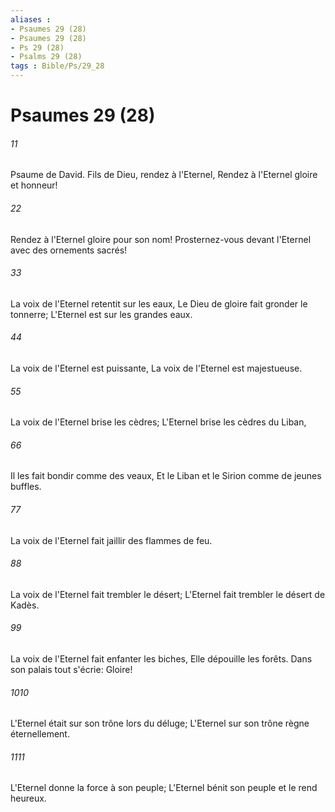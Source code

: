 ```yaml
---
aliases : 
- Psaumes 29 (28)
- Psaumes 29 (28)
- Ps 29 (28)
- Psalms 29 (28)
tags : Bible/Ps/29_28
---
```


# Psaumes 29 (28)

###### 11
Psaume de David. Fils de Dieu, rendez à l'Eternel, Rendez à l'Eternel gloire et honneur!
###### 22
Rendez à l'Eternel gloire pour son nom! Prosternez-vous devant l'Eternel avec des ornements sacrés!
###### 33
La voix de l'Eternel retentit sur les eaux, Le Dieu de gloire fait gronder le tonnerre; L'Eternel est sur les grandes eaux.
###### 44
La voix de l'Eternel est puissante, La voix de l'Eternel est majestueuse.
###### 55
La voix de l'Eternel brise les cèdres; L'Eternel brise les cèdres du Liban,
###### 66
Il les fait bondir comme des veaux, Et le Liban et le Sirion comme de jeunes buffles.
###### 77
La voix de l'Eternel fait jaillir des flammes de feu.
###### 88
La voix de l'Eternel fait trembler le désert; L'Eternel fait trembler le désert de Kadès.
###### 99
La voix de l'Eternel fait enfanter les biches, Elle dépouille les forêts. Dans son palais tout s'écrie: Gloire!
###### 1010
L'Eternel était sur son trône lors du déluge; L'Eternel sur son trône règne éternellement.
###### 1111
L'Eternel donne la force à son peuple; L'Eternel bénit son peuple et le rend heureux.
